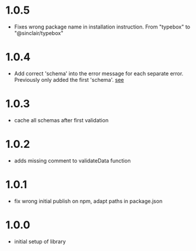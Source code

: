 # 1.0.5

- Fixes wrong package name in installation instruction. From "typebox" to
  "@sinclair/typebox"

# 1.0.4

- Add correct 'schema' into the error message for each separate error.
  Previously only added the first 'schema'. [see](https://github.com/xddq/typebox-validation-util/pull/1)

# 1.0.3

- cache all schemas after first validation

# 1.0.2

- adds missing comment to validateData function

# 1.0.1

- fix wrong initial publish on npm, adapt paths in package.json

# 1.0.0

- initial setup of library
